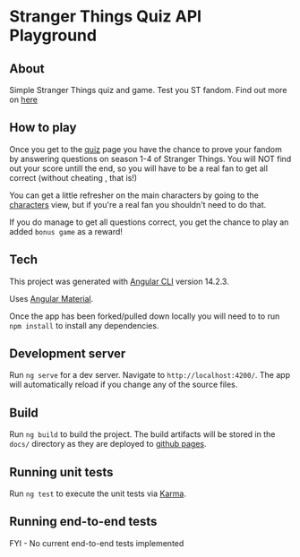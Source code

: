 # Stranger Things Quiz API Playground
## About
Simple Stranger Things quiz and game. Test you ST fandom. Find out more on [here](https://eltonwhybrow.github.io/stranger-things-quiz/about)

## How to play
Once you get to the [quiz](https://eltonwhybrow.github.io/stranger-things-quiz/quiz) page you have the chance to prove your fandom by answering questions on season 1-4 of Stranger Things. You will NOT find out your score untill the end, so you will have to be a real fan to get all correct (without cheating , that is!)

You can get a little refresher on the main characters by going to the [characters](https://eltonwhybrow.github.io/stranger-things-quiz/characters) view, but if you're a real fan you shouldn't need to do that.

If you do manage to get all questions correct, you get the chance to play an added `bonus game` as a reward!

## Tech
This project was generated with [Angular CLI](https://github.com/angular/angular-cli) version 14.2.3.

Uses [Angular Material](https://material.angular.io/).

Once the app has been forked/pulled down locally you will need to to run `npm install` to install any dependencies.

## Development server

Run `ng serve` for a dev server. Navigate to `http://localhost:4200/`. The app will automatically reload if you change any of the source files.

## Build

Run `ng build` to build the project. The build artifacts will be stored in the `docs/` directory as they are deployed to [github pages](https://eltonwhybrow.github.io/stranger-things-quiz/).

## Running unit tests

Run `ng test` to execute the unit tests via [Karma](https://karma-runner.github.io).

## Running end-to-end tests

FYI - No current end-to-end tests implemented
